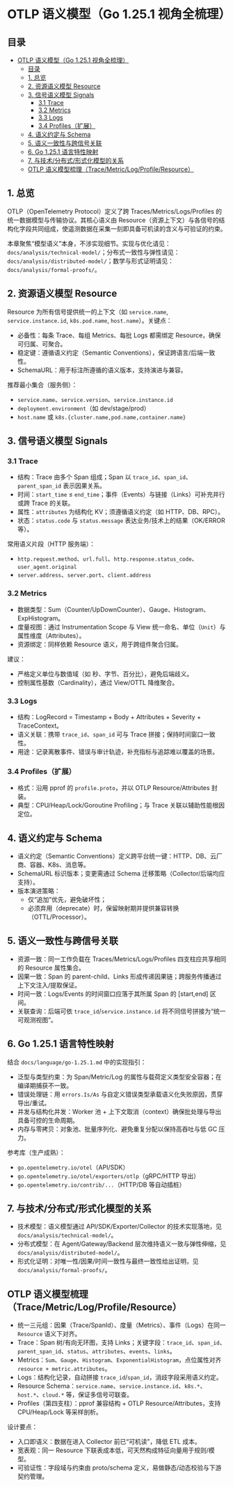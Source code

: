 # OTLP 语义模型（Go 1.25.1 视角全梳理）

## 目录

- [OTLP 语义模型（Go 1.25.1 视角全梳理）](#otlp-语义模型go-1251-视角全梳理)
  - [目录](#目录)
  - [1. 总览](#1-总览)
  - [2. 资源语义模型 Resource](#2-资源语义模型-resource)
  - [3. 信号语义模型 Signals](#3-信号语义模型-signals)
    - [3.1 Trace](#31-trace)
    - [3.2 Metrics](#32-metrics)
    - [3.3 Logs](#33-logs)
    - [3.4 Profiles（扩展）](#34-profiles扩展)
  - [4. 语义约定与 Schema](#4-语义约定与-schema)
  - [5. 语义一致性与跨信号关联](#5-语义一致性与跨信号关联)
  - [6. Go 1.25.1 语言特性映射](#6-go-1251-语言特性映射)
  - [7. 与技术/分布式/形式化模型的关系](#7-与技术分布式形式化模型的关系)
  - [OTLP 语义模型梳理（Trace/Metric/Log/Profile/Resource）](#otlp-语义模型梳理tracemetriclogprofileresource)

## 1. 总览

OTLP（OpenTelemetry Protocol）定义了跨 Traces/Metrics/Logs/Profiles 的统一数据模型与传输协议。其核心语义由 Resource（资源上下文）与各信号的结构化字段共同组成，使遥测数据在采集一刻即具备可机读的含义与可验证的约束。

本章聚焦“模型语义”本身，不涉实现细节。实现与优化请见：`docs/analysis/technical-model/`；分布式一致性与弹性请见：`docs/analysis/distributed-model/`；数学与形式证明请见：`docs/analysis/formal-proofs/`。

## 2. 资源语义模型 Resource

Resource 为所有信号提供统一的上下文（如 `service.name`, `service.instance.id`, `k8s.pod.name`, `host.name`）。关键点：

- 必备性：每条 Trace、每组 Metrics、每批 Logs 都需绑定 Resource，确保可归属、可聚合。
- 稳定键：遵循语义约定（Semantic Conventions），保证跨语言/后端一致性。
- SchemaURL：用于标注所遵循的语义版本，支持演进与兼容。

推荐最小集合（服务侧）：

- `service.name`、`service.version`、`service.instance.id`
- `deployment.environment`（如 dev/stage/prod）
- `host.name` 或 `k8s.{cluster.name,pod.name,container.name}`

## 3. 信号语义模型 Signals

### 3.1 Trace

- 结构：Trace 由多个 Span 组成；Span 以 `trace_id`、`span_id`、`parent_span_id` 表示因果关系。
- 时间：`start_time` ≤ `end_time`；事件（Events）与链接（Links）可补充并行或跨 Trace 的关联。
- 属性：`attributes` 为结构化 KV；须遵循语义约定（如 HTTP、DB、RPC）。
- 状态：`status.code` 与 `status.message` 表达业务/技术上的结果（OK/ERROR 等）。

常用语义片段（HTTP 服务端）：

- `http.request.method`、`url.full`、`http.response.status_code`、`user_agent.original`
- `server.address`、`server.port`、`client.address`

### 3.2 Metrics

- 数据类型：Sum（Counter/UpDownCounter）、Gauge、Histogram、ExpHistogram。
- 度量视图：通过 Instrumentation Scope 与 View 统一命名、单位（`Unit`）与属性维度（Attributes）。
- 资源绑定：同样依赖 Resource 语义，用于跨组件聚合归属。

建议：

- 严格定义单位与数值域（如 秒、字节、百分比），避免后端歧义。
- 控制属性基数（Cardinality），通过 View/OTTL 降维聚合。

### 3.3 Logs

- 结构：LogRecord = Timestamp + Body + Attributes + Severity + TraceContext。
- 语义关联：携带 `trace_id`、`span_id` 可与 Trace 拼接；保持时间窗口一致性。
- 用途：记录离散事件、错误与审计轨迹，补充指标与追踪难以覆盖的场景。

### 3.4 Profiles（扩展）

- 格式：沿用 pprof 的 `profile.proto`，并以 OTLP Resource/Attributes 封装。
- 典型：CPU/Heap/Lock/Goroutine Profiling；与 Trace 关联以辅助性能根因定位。

## 4. 语义约定与 Schema

- 语义约定（Semantic Conventions）定义跨平台统一键：HTTP、DB、云厂商、容器、K8s、消息等。
- SchemaURL 标识版本；变更需通过 Schema 迁移策略（Collector/后端均应支持）。
- 版本演进策略：
  - 仅“追加”优先，避免破坏性；
  - 必须弃用（deprecate）时，保留映射期并提供兼容转换（OTTL/Processor）。

## 5. 语义一致性与跨信号关联

- 资源一致：同一工作负载在 Traces/Metrics/Logs/Profiles 四支柱应共享相同的 Resource 属性集合。
- 因果一致：Span 的 parent-child、Links 形成传递因果链；跨服务传播通过上下文注入/提取保证。
- 时间一致：Logs/Events 的时间窗口应落于其所属 Span 的 [start,end] 区间。
- 关联查询：后端可依 `trace_id`/`service.instance.id` 将不同信号拼接为“统一可观测视图”。

## 6. Go 1.25.1 语言特性映射

结合 `docs/language/go-1.25.1.md` 中的实现指引：

- 泛型与类型约束：为 Span/Metric/Log 的属性与载荷定义类型安全容器；在编译期捕获不一致。
- 错误处理链：用 `errors.Is/As` 与自定义错误类型承载语义化失败原因，贯穿导出/重试。
- 并发与结构化并发：Worker 池 + 上下文取消（context）确保批处理与导出具备可控的生命周期。
- 内存与零拷贝：对象池、批量序列化、避免重复分配以保持高吞吐与低 GC 压力。

参考库（生产成熟）：

- `go.opentelemetry.io/otel`（API/SDK）
- `go.opentelemetry.io/otel/exporters/otlp`（gRPC/HTTP 导出）
- `go.opentelemetry.io/contrib/...`（HTTP/DB 等自动插桩）

## 7. 与技术/分布式/形式化模型的关系

- 技术模型：语义模型通过 API/SDK/Exporter/Collector 的技术实现落地，见 `docs/analysis/technical-model/`。
- 分布式模型：在 Agent/Gateway/Backend 层次维持语义一致与弹性伸缩，见 `docs/analysis/distributed-model/`。
- 形式化证明：对唯一性/因果/时间一致性与最终一致性给出证明，见 `docs/analysis/formal-proofs/`。

## OTLP 语义模型梳理（Trace/Metric/Log/Profile/Resource）

- 统一三元组：因果（Trace/SpanId）、度量（Metrics）、事件（Logs）在同一 `Resource` 语义下对齐。
- Trace：Span 树/有向无环图，支持 Links；关键字段：`trace_id`、`span_id`、`parent_span_id`、`status`、`attributes`、`events`、`links`。
- Metrics：`Sum`、`Gauge`、`Histogram`、`ExponentialHistogram`，点位属性对齐 `resource + metric.attributes`。
- Logs：结构化记录，自动拼接 `trace_id`/`span_id`，消歧字段采用语义约定。
- Resource Schema：`service.name`、`service.instance.id`、`k8s.*`、`host.*`、`cloud.*` 等，保证多信号可联查。
- Profiles（第四支柱）：pprof 兼容结构 + OTLP Resource/Attributes，支持 CPU/Heap/Lock 等采样剖析。

设计要点：

- 入口即语义：数据在进入 Collector 前已“可机读”，降低 ETL 成本。
- 宽表观：同一 Resource 下联表成本低，可天然构成特征向量用于规则/模型。
- 可验证性：字段域与约束由 proto/schema 定义，易做静态/动态校验与下游契约管理。
